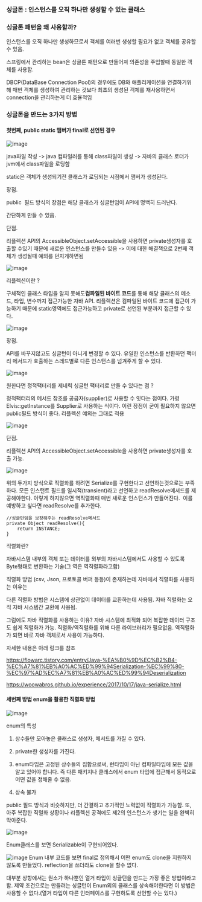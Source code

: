 ### **싱글톤 : 인스턴스를 오직 하나만 생성할 수 있는 클래스**

### **싱글톤 패턴을 왜 사용할까?**

인스턴스를 오직 하나만 생성하므로서 객체를 여러번 생성할 필요가 없고 객체를 공유할 수 있음.

스프링에서 관리하는 bean은 싱글톤 패턴으로 만들어져 의존성을 주입할때 동일한 객체를 사용함.

DBCP(DataBase Connection Pool)의 경우에도 DB와 애플리케이션을 연결하기위해 매번 객체를 생성하여 관리하는 것보다 최초의 생성된 객체를 재사용하면서 connection을 관리하는게 더 효율적임

### **싱글톤을 만드는 3가지 방법**

#### 첫번째, public static 맴버가 final로 선언된 경우

![image](https://user-images.githubusercontent.com/52908154/97434504-71b35680-1962-11eb-89c3-0001a7d60b45.png)

java파일 작성 -> java 컴파일러를 통해 class파일이 생성 -> 자바의 클래스 로더가 jvm에서 class파일을 로딩함

static은 객체가 생성되기전 클래스가 로딩되는 시점에서 맴버가 생성된다. 

장점.

public  필드 방식의 장점은 해당 클래스가 싱글턴임이 API에 명백히 드러난다.

간단하게 만들 수 있음.

단점.

리플렉션 API의 AccessibleObject.setAccessible을 사용하면 private생성자를 호출할 수있기 때문에 새로운 인스턴스를 만들수 있음 -> 이에 대한 해결책으로 2번째 객체가 생성될때 예외를 던지게하면됨

![image](https://user-images.githubusercontent.com/52908154/97434571-8859ad80-1962-11eb-9852-a9e7c4e08eaf.png)

리플렉션이란 ? 

구체적인 클래스 타입을 알지 못해도**컴파일된 바이트 코드**를 통해 해당 클래스의 메소드, 타입, 변수까지 접근가능한 자바 API. 리플렉션은 컴파일된 바이트 코드에 접근이 가능하기 때문에 static영역에도 접근가능하고 private로 선언된 부분까지 접근할 수 있다. 

![image](https://user-images.githubusercontent.com/52908154/97434732-cbb41c00-1962-11eb-8830-84cd3c86a945.png)

장점.

API를 바꾸지않고도 싱글턴이 아니게 변경할 수 있다. 유일한 인스턴스를 반환하던 팩터리 메서드가 호출하는 스레드별로 다른 인스턴스를 넘겨주게 할 수 있다.  

![image](https://user-images.githubusercontent.com/52908154/97434791-e1294600-1962-11eb-9b8d-2d5719d03761.png)

원한다면 정적팩터리를 제네릭 싱글턴 팩터리로 만들 수 있다는 점 ?

정적팩터리의 메서드 참조를 공급자(supplier)로 사용할 수 잇다는 점이다. 가령 Elvis::getInstance를 Supplier<Elvis>로 사용하는 식이다. 이런 장점이 굳이 필요하지 않으면 public필드 방식이 좋다. 리플렉션 예외는 그대로 적용

![image](https://user-images.githubusercontent.com/52908154/97434822-ebe3db00-1962-11eb-9b10-a328b4cf1472.png)

단점.

리플렉션 API의 AccessibleObject.setAccessible을 사용하면 private생성자를 호출 가능.

![image](https://user-images.githubusercontent.com/52908154/97434868-fef6ab00-1962-11eb-922a-d472a297da76.png)

위의 두가지 방식으로 직렬화를 하려면 Serialize를 구현한다고 선언하는것으로는 부족하다. 모든 인스턴트 필드를 일시적(transient)라고 선언하고 readResolve메서드를 제공해야한다. 이렇게 하지않으면 역직렬화때 매번 새로운 인스턴스가 만들어진다.  이를 예방하고 싶다면 readResolve를 추가한다.

```
//싱글턴임을 보장해주는 readResolve메서드
private Object readResolve(){
	return INSTANCE;
}
```

직렬화란?

자바시스템 내부의 객체 또는 데이터를 외부의 자바시스템에서도 사용할 수 있도록 Byte형태로 변환하는 기술(그 역은 역직렬화라고함)

직렬화 방법 (csv, Json, 프로토콜 버퍼 등등)이 존재하는데 자바에서 직렬화를 사용하는 이유는

다른 직렬화 방법은 시스템에 상관없이 데이터를 교환하는데 사용됨. 자바 직렬화는 오직 자바 시스템간 교환에 사용됨.

그럼에도 자바 직렬화를 사용하는 이유? 자바 시스템에 최적화 되어 복잡한 데이터 구조도 쉽게 직렬화가 가능. 직렬화/역직렬화를 위해 다른 라이브러리가 필요없음. 역직렬화가 되면 바로 자바 객체로서 사용이 가능하다.

자세한 내용은 아래 링크를 참조

https://flowarc.tistory.com/entry/Java-%EA%B0%9D%EC%B2%B4-%EC%A7%81%EB%A0%AC%ED%99%94Serialization-%EC%99%80-%EC%97%AD%EC%A7%81%EB%A0%AC%ED%99%94Deserialization

https://woowabros.github.io/experience/2017/10/17/java-serialize.html

#### 세번째 방법 enum을 활용한 직렬화 방법

![image](https://user-images.githubusercontent.com/52908154/97434888-0918a980-1963-11eb-9c1f-e6b4e7f7d509.png)

enum의 특성 

1. 상수들만 모아놓은 클래스로 생성자, 메서드를 가질 수 있다.

2. private한 생성자를 가진다.

3. enum타입은 고정된 상수들의 집합으로써, 런타임이 아닌 컴파일타임에 모든 값을 알고 있어야 합니다. 즉 다른 패키지나 클래스에서 enum 타입에 접근해서 동적으로 어떤 값을 정해줄 수 없음.

4. 상속 불가

 

public 필드 방식과 비슷하지만, 더 간결하고 추가적인 노력없이 직렬화가 가능함. 또, 아주 복잡한 직렬화 상황이나 리플렉션 공격에도 제2의 인스턴스가 생기는 일을 완벽히 막아준다. 

 
![image](https://user-images.githubusercontent.com/52908154/97854962-7484c180-1d3d-11eb-8636-83992f8d953c.png)

Enum클래스를 보면 Serializable이 구현되어있다.

![image](https://user-images.githubusercontent.com/52908154/97854973-78184880-1d3d-11eb-8bd3-462ae50632f4.png)
Enum 내부 코드를 보면 final로 정의해서 어떤 enum도 clone을 지원하지 않도록 만들었다. reflection을 쓰더라도 clone을 할수 없다.

 

대부분 상항에서는 원소가 하나뿐인 열거 타입이 싱글턴을 만드는 가장 좋은 방법이라고 함. 제약 조건으로는 만들려는 싱글턴이 Enum외의 클래스를 상속해야한다면 이 방법은 사용할 수 없다.(열거 타입이 다른 인터페이스를 구현하도록 선언할 수는 있다.)
